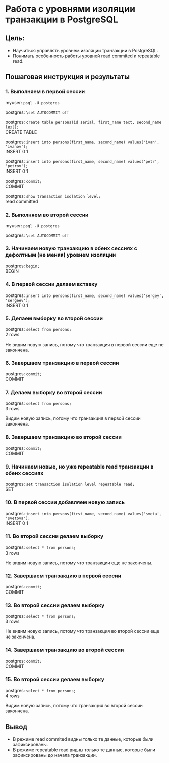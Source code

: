 # Работа с уровнями изоляции транзакции в PostgreSQL

## Цель:

- Научиться управлять уровнем изоляции транзакции в PostgreSQL.
- Понимать особенность работы уровней read commited и repeatable read.

## Пошаговая инструкция и результаты

### 1. Выполняем в первой сессии

myuser: `psql -U postgres`

postgres: `\set AUTOCOMMIT off`

postgres: `create table persons(id serial, first_name text, second_name text);`<br>
CREATE TABLE

postgres: `insert into persons(first_name, second_name) values('ivan', 'ivanov');`<br>
INSERT 0 1

postgres: `insert into persons(first_name, second_name) values('petr', 'petrov');`<br>
INSERT 0 1

postgres: `commit;`<br>
COMMIT

postgres: `show transaction isolation level;`<br>
read committed

### 2. Выполняем во второй сессии

myuser: `psql -U postgres`

postgres: `\set AUTOCOMMIT off`

### 3. Начинаем новую транзакцию в обеих сессиях с дефолтным (не меняя) уровнем изоляции

postgres: `begin;`<br>
BEGIN

### 4. В первой сессии делаем вставку

postgres: `insert into persons(first_name, second_name) values('sergey', 'sergeev');`<br>
INSERT 0 1

### 5. Делаем выборку во второй сессии

postgres: `select from persons;`<br>
2 rows

Не видим новую запись, потому что транзакция в первой сессии еще не закончена.

### 6. Завершаем транзакцию в первой сессии

postgres: `commit;`<br>
COMMIT

### 7. Делаем выборку во второй сессии

postgres: `select from persons;`<br>
3 rows

Видим новую запись, потому что транзакция в первой сессии закончена.

### 8. Завершаем транзакцию во второй сессии

postgres: `commit;`<br>
COMMIT

### 9. Начинаем новые, но уже repeatable read транзакции в обеих сессиях

postgres: `set transaction isolation level repeatable read;`<br>
SET

### 10. В первой сессии добавляем новую запись

postgres: `insert into persons(first_name, second_name) values('sveta', 'svetova');`<br>
INSERT 0 1

### 11. Во второй сессии делаем выборку 

postgres: `select * from persons;`<br>
3 rows

Не видим новую запись, потому что транзакции еще не закончены.

### 12. Завершаем транзакцию в первой сессии

postgres: `commit;`<br>
COMMIT

### 13. Во второй сессии делаем выборку 

postgres: `select * from persons;`<br>
3 rows

Не видим новую запись, потому что транзакция во второй сессии еще не закончена.

### 14. Завершаем транзакцию во второй сессии

postgres: `commit;`<br>
COMMIT

### 15. Во второй сессии делаем выборку 

postgres: `select * from persons;`<br>
4 rows

Видим новую запись, потому что транзакция во второй сессии закончена.

## Вывод

- В режиме read commited видны только те данные, которые были зафиксированы.
- В режиме repeatable read видны только те данные, которые были зафиксированы до начала транзакции.
